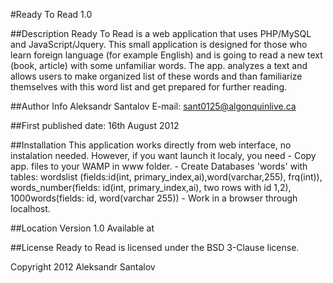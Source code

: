#Ready To Read 1.0

##Description
Ready To Read is a web application that uses PHP/MySQL and JavaScript/Jquery. 
This small application is designed for those who learn foreign language (for example English) and is going to read a new text (book, article) with some unfamiliar words.
The app. analyzes a text and allows users to make organized list of these words and than familiarize themselves with this word list and get prepared for further reading.


##Author Info
Aleksandr Santalov
E-mail: sant0125@algonquinlive.ca

##First published date: 
16th August 2012

##Installation
	This application works directly from web interface, no instalation needed.
    However, if you want launch it localy, you need
	- Copy app. files to your WAMP in www folder.
	- Create Databases 'words' with tables: wordslist (fields:id(int, primary_index,ai),word(varchar,255), frq(int)), words_number(fields: id(int, primary_index,ai), two rows with id 1,2), 1000words(fields: id, word(varchar 255))
    - Work in a browser through localhost.


##Location
Version 1.0
Available at

##License
Ready to Read is licensed under the BSD 3-Clause license.

Copyright 2012 Aleksandr Santalov